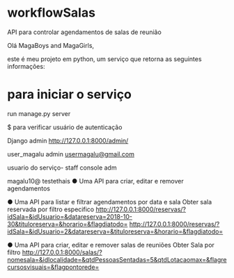 # workflowSalas
API para controlar agendamentos de salas de reunião


Olá MagaBoys and MagaGirls,

este é meu projeto em python, um serviço que retorna as seguintes informações:



# para iniciar o serviço
run manage.py server


$ para verificar usuário de autenticação

Django admin
http://127.0.0.1:8000/admin/

user_magalu
admin
usermagalu@gmail.com


usuario do serviço- staff console adm

magalu10@
testethais
● Uma API para criar, editar e remover agendamentos


● Uma API para listar e filtrar agendamentos por data e sala
Obter sala reservada por filtro especifico
http://127.0.0.1:8000/reservas/?idSala=&idUsuario=&datareserva=2018-10-30&tituloreserva=&horario=&flagdiatodo=
http://127.0.0.1:8000/reservas/?idSala=&idUsuario=2&datareserva=&tituloreserva=&horario=&flagdiatodo=


● Uma API para criar, editar e remover salas de reuniões
Obter Sala por filtro
http://127.0.0.1:8000/salas/?nomesala=&idlocalidade=&qtdPessoasSentadas=5&qtdLotacaomax=&flagrecursosvisuais=&flagpontorede=
